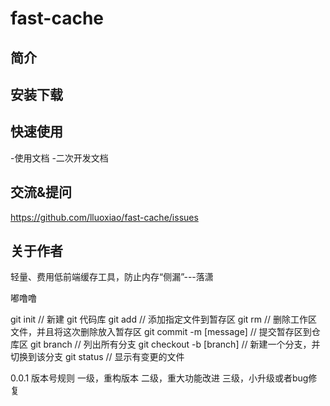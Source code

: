 # fast-cache

## 简介

## 安装下载

## 快速使用
-使用文档
-二次开发文档

## 交流&提问
https://github.com/lluoxiao/fast-cache/issues

## 关于作者


轻量、费用低前端缓存工具，防止内存“侧漏”---落潇 

嘟噜噜
 
git init // 新建 git 代码库
git add // 添加指定文件到暂存区
git rm // 删除工作区文件，并且将这次删除放入暂存区
git commit -m [message] // 提交暂存区到仓库区
git branch // 列出所有分支
git checkout -b [branch] // 新建一个分支，并切换到该分支
git status // 显示有变更的文件 


0.0.1
版本号规则
一级，重构版本
二级，重大功能改进
三级，小升级或者bug修复